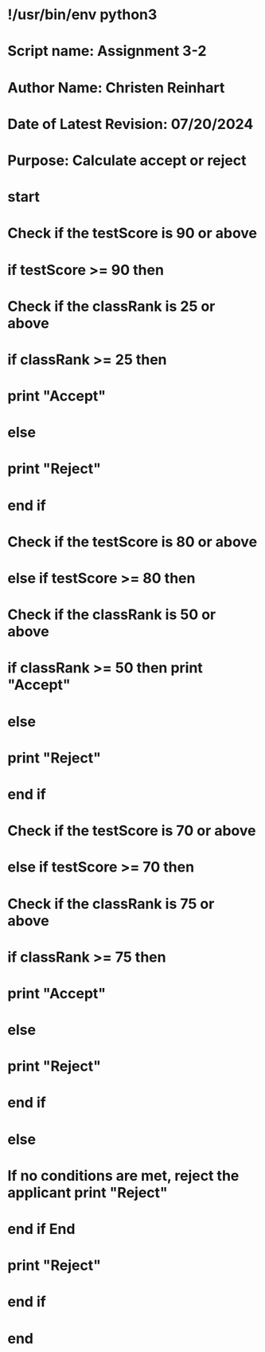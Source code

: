# !/usr/bin/env python3

# Script name: Assignment 3-2
# Author Name: Christen Reinhart
# Date of Latest Revision: 07/20/2024
# Purpose: Calculate accept or reject

# start 

# Check if the testScore is 90 or above 
# if testScore >= 90 then 

# Check if the classRank is 25 or above 
# if classRank >= 25 then 
# print "Accept" 
# else 
# print "Reject" 
# end if 

# Check if the testScore is 80 or above 
# else if testScore >= 80 then 
# Check if the classRank is 50 or above 
# if classRank >= 50 then print "Accept" 
# else 
# print "Reject" 
# end if 

# Check if the testScore is 70 or above 
# else if testScore >= 70 then 
# Check if the classRank is 75 or above 
# if classRank >= 75 then 
# print "Accept" 
# else 
# print "Reject" 
# end if 
# else 

# If no conditions are met, reject the applicant print "Reject" 

# end if End
# print "Reject" 
# end if 

# end
